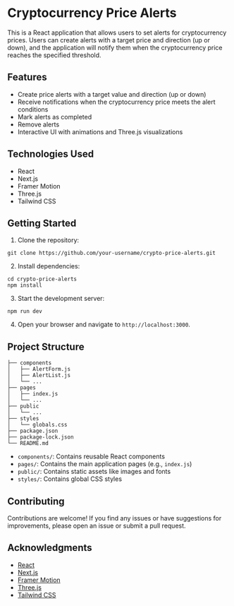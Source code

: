 # Cryptocurrency Price Alerts

This is a React application that allows users to set alerts for cryptocurrency prices. Users can create alerts with a target price and direction (up or down), and the application will notify them when the cryptocurrency price reaches the specified threshold.

## Features

- Create price alerts with a target value and direction (up or down)
- Receive notifications when the cryptocurrency price meets the alert conditions
- Mark alerts as completed
- Remove alerts
- Interactive UI with animations and Three.js visualizations

## Technologies Used

- React
- Next.js
- Framer Motion
- Three.js
- Tailwind CSS

## Getting Started

1. Clone the repository:

```
git clone https://github.com/your-username/crypto-price-alerts.git
```

2. Install dependencies:

```
cd crypto-price-alerts
npm install
```

3. Start the development server:

```
npm run dev
```

4. Open your browser and navigate to `http://localhost:3000`.

## Project Structure

```
├── components
│   ├── AlertForm.js
│   ├── AlertList.js
│   └── ...
├── pages
│   ├── index.js
│   └── ...
├── public
│   └── ...
├── styles
│   └── globals.css
├── package.json
├── package-lock.json
└── README.md
```

- `components/`: Contains reusable React components
- `pages/`: Contains the main application pages (e.g., `index.js`)
- `public/`: Contains static assets like images and fonts
- `styles/`: Contains global CSS styles

## Contributing

Contributions are welcome! If you find any issues or have suggestions for improvements, please open an issue or submit a pull request.



## Acknowledgments

- [React](https://reactjs.org/)
- [Next.js](https://nextjs.org/)
- [Framer Motion](https://www.framer.com/motion/)
- [Three.js](https://threejs.org/)
- [Tailwind CSS](https://tailwindcss.com/)
